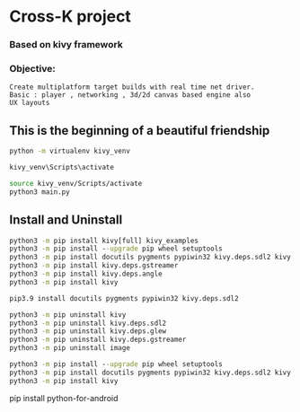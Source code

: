 # Cross-K project
### Based on kivy framework
### Objective:
    Create multiplatform target builds with real time net driver.
    Basic : player , networking , 3d/2d canvas based engine also 
    UX layouts 

## This is the beginning of a beautiful friendship

```cmd
python -m virtualenv kivy_venv
```

```cmd
kivy_venv\Scripts\activate
```

```bash
source kivy_venv/Scripts/activate
python3 main.py
```


## Install and Uninstall

```cmd
python3 -m pip install kivy[full] kivy_examples 
python3 -m pip install --upgrade pip wheel setuptools 
python3 -m pip install docutils pygments pypiwin32 kivy.deps.sdl2 kivy.deps.glew --user
python3 -m pip install kivy.deps.gstreamer
python3 -m pip install kivy.deps.angle
python3 -m pip install kivy

pip3.9 install docutils pygments pypiwin32 kivy.deps.sdl2

python3 -m pip uninstall kivy
python3 -m pip uninstall kivy.deps.sdl2
python3 -m pip uninstall kivy.deps.glew
python3 -m pip uninstall kivy.deps.gstreamer
python3 -m pip uninstall image

python3 -m pip install --upgrade pip wheel setuptools
python3 -m pip install docutils pygments pypiwin32 kivy.deps.sdl2 kivy.deps.glew --extra-index-url https://kivy.org/downloads/packages/simple/
python3 -m pip install kivy
```


pip install python-for-android